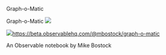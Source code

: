 Graph-o-Matic

Graph-o-Matic
![](../_resources/dcf7765615d2e3c625dc8a96657006f0.png)

![](../_resources/8da7694f0cf99d33c6408471b2ffb950.png)https://beta.observablehq.com/@mbostock/graph-o-matic

An Observable notebook by Mike Bostock